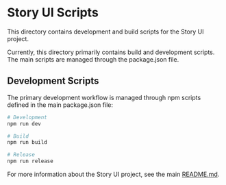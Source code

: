 # Story UI Scripts

This directory contains development and build scripts for the Story UI project.

Currently, this directory primarily contains build and development scripts. The main scripts are managed through the package.json file.

## Development Scripts

The primary development workflow is managed through npm scripts defined in the main package.json file:

```bash
# Development
npm run dev

# Build
npm run build

# Release
npm run release
```

For more information about the Story UI project, see the main [README.md](../README.md).
